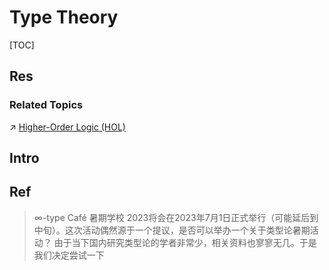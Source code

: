 # Type Theory

[TOC]



## Res
### Related Topics
↗ [Higher-Order Logic (HOL)](../📍%20Mathematical%20Logic%20Basics%20(Formal%20Logic)/Higher-Order%20Logic%20(HOL)/Higher-Order%20Logic%20(HOL).md)



## Intro


## Ref
[类型论 | Wikipedia]: https://zh.wikipedia.org/zh-cn/类型论
[HoTT学习笔记1：类型论基础 - Arjuna的文章 - 知乎]: https://zhuanlan.zhihu.com/p/33483631

[∞-type Café 暑期学校]: https://m4p1e.github.io/ntype-cafe-summer-school/

>∞-type Café 暑期学校 2023将会在2023年7月1日正式举行（可能延后到中旬）。这次活动偶然源于一个提议，是否可以举办一个关于类型论暑期活动？ 由于当下国内研究类型论的学者非常少，相关资料也寥寥无几。于是我们决定尝试一下


